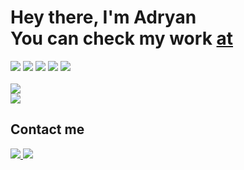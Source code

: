# Hey there, I'm Adryan<br> You can check my work <a href="https://portfolio-adryanrosa.vercel.app/" target="_blank">at</a>

<div>
  <img src="https://img.shields.io/badge/next.js-000000?style=for-the-badge&logo=nextdotjs&logoColor=white" />
  <img src="https://img.shields.io/badge/React-20232A?style=for-the-badge&logo=react&logoColor=61DAFB" />
  <img src="https://img.shields.io/badge/Redux-593D88?style=for-the-badge&logo=redux&logoColor=white" />
  <img src="https://img.shields.io/badge/Sass-CC6699?style=for-the-badge&logo=sass&logoColor=white" />
  <img src="https://img.shields.io/badge/GraphQl-E10098?style=for-the-badge&logo=graphql&logoColor=white" />
</div><br>

<div>
  <img src="https://github-readme-stats.vercel.app/api?username=adryanrosa&hide=stars,issues&count_private=true&show_icons=true&theme=dracula" /><br>
  <img src="https://github-readme-stats.vercel.app/api/top-langs/?username=adryanrosa&layout=compact&theme=dracula" />
</div>

## Contact me
<div>
  <a href="https://www.linkedin.com/in/adryan-rosa">
    <img src="https://img.shields.io/badge/LinkedIn-0077B5?style=for-the-badge&logo=linkedin&logoColor=white" />
  </a>
  <a href="mailto:adryan.lmrosa@gmail.com">
    <img src="https://img.shields.io/badge/Gmail-D14836?style=for-the-badge&logo=gmail&logoColor=white" />
  </a>
</div>
